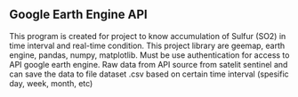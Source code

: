 ## Google Earth Engine API

This program is created for project to know accumulation of Sulfur (SO2) in time interval and real-time condition. This project library are geemap, earth engine, pandas, numpy, matplotlib. Must be use authentication for access to API google earth engine. Raw data from API source from satelit sentinel and can save the data to file dataset .csv based on certain time interval (spesific day, week, month, etc)
